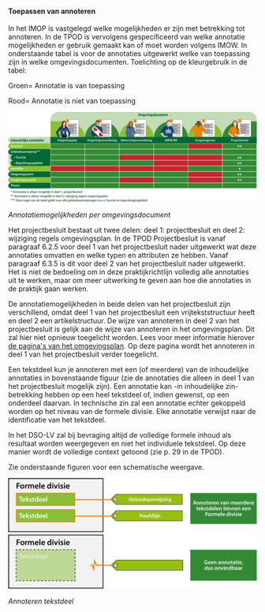 #### Toepassen van annoteren

In het IMOP is vastgelegd welke mogelijkheden er zijn met betrekking tot
annoteren. In de TPOD is vervolgens gespecificeerd van welke annotatie
mogelijkheden er gebruik gemaakt kan of moet worden volgens IMOW. In
onderstaande tabel is voor de annotaties uitgewerkt welke van toepassing zijn in
welke omgevingsdocumenten. 
Toelichting op de kleurgebruik in de tabel:

Groen= Annotatie is van toepassing

Rood= Annotatie is niet van toepassing

![](media/301631163216OverzichtInhoudelijkeAnnotaties.png)

*Annotatiemogelijkheden per omgevingsdocument*

Het projectbesluit bestaat uit twee delen: deel 1: projectbesluit en deel 2:
wijziging regels omgevingsplan. In de TPOD Projectbesluit is vanaf paragraaf
6.2.5 voor deel 1 van het projectbesluit nader uitgewerkt wat deze annotaties
omvatten en welke typen en attributen ze hebben. Vanaf paragraaf 6.3.5 is dit
voor deel 2 van het projectbesluit nader uitgewerkt. Het is niet de bedoeling om
in deze praktijkrichtlijn volledig alle annotaties uit te werken, maar om meer
uitwerking te geven aan hoe die annotaties in de praktijk gaan werken.

De annotatiemogelijkheden in beide delen van het projectbesluit zijn
verschillend, omdat deel 1 van het projectbesluit een vrijtekststructuur heeft
en deel 2 een artikelstructuur. De wijze van annoteren in deel 2 van het
projectbesluit is gelijk aan de wijze van annoteren in het omgevingsplan. Dit
zal hier niet opnieuw toegelicht worden. Lees voor meer informatie hierover [de
pagina's van het omgevingsplan](https://wegwijzerstoptpod.nl/omgevingsplan/regels-omgevingsplan-annoteren). Op deze pagina wordt het annoteren in deel 1 van
het projectbesluit verder toegelicht.

Een tekstdeel kun je annoteren met een (of meerdere) van de inhoudelijke
annotaties in bovenstaande figuur (zie de annotaties die alleen in deel 1 van
het projectbesluit mogelijk zijn). Een annotatie kan -in inhoudelijke zin-
betrekking hebben op een heel tekstdeel of, indien gewenst, op een onderdeel
daarvan. In technische zin zal een annotatie echter gekoppeld worden op het
niveau van de formele divisie. Elke annotatie verwijst naar de identificatie van het
tekstdeel.

In het DSO-LV zal bij bevraging altijd de volledige formele inhoud als resultaat
worden weergegeven en niet het individuele tekstdeel. Op deze manier wordt de
volledige context getoond (zie p. 29 in de TPOD).

Zie onderstaande figuren voor een schematische weergave.

![](media/3216TPODPraktijkrichtlijnenSchemaAnnoterenVrijetekststructuur.png)

*Annoteren tekstdeel*
